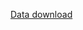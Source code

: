 [Data download](https://d3c33hcgiwev3.cloudfront.net/4tiY2fqCQa-YmNn6gnGvzQ_1e7320c30a6f4b27894a54e2de50a805_brfss2013.RData?Expires=1608163200&Signature=JfUebw8e8oAlxPUSyFPC4C6~8CktGNd5XLeHTqWvLBnJTV8uRogIdaNYQcwJQJ5Jrh3rUJggNDeF5JmfcImrFzoJlD84AMVehPNGHaLkl8t1RPtBqiJV8o4xYNNmYaqaKzSaZtVLzQGi2mr8Qf6OO8cJXRUzfGE5fsoU~ZgxoQo_&Key-Pair-Id=APKAJLTNE6QMUY6HBC5A)